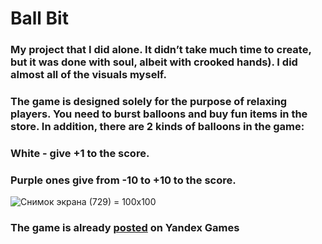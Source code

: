 # Ball Bit
### My project that I did alone. It didn’t take much time to create, but it was done with soul, albeit with crooked hands). I did almost all of the visuals myself.
### The game is designed solely for the purpose of relaxing players. You need to burst balloons and buy fun items in the store. In addition, there are 2 kinds of balloons in the game:
### White - give +1 to the score.
### Purple ones give from -10 to +10 to the score.
![Снимок экрана (729) = 100x100](https://github.com/Vanchegs/BallBit/assets/115901143/c7624b0b-8801-4a13-b022-fa49130077d6)
### The game is already [posted](https://yandex.ru/games/app/293918#app-id=293918&catalog-session-uid=catalog-59bd6ed6-65d8-597f-b292-bca5d434d483-1711704148902-9518&rtx-reqid=6754305505776027851&pos=%7B%22listType%22%3A%22played%22%2C%22tabCategory%22%3A%22new%22%7D&redir-data=%7B%22http_ref%22%3A%22https%253A%252F%252Fyandex.ru%252Fgames%252Fcategory%252Fnew%22%2C%22rn%22%3A480891615%7D) on Yandex Games
